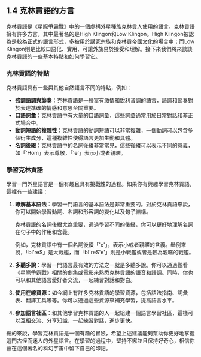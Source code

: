 ## 1.4 克林貢語的方言

克林貢語是《星際爭霸戰》中的一個虛構外星種族克林貢人使用的語言。克林貢語擁有許多方言，其中最著名的是High Klingon和Low Klingon。High Klingon被認為是較為正式的語言形式，多被用於講究宗族和克林貢帝國文化的場合中；而Low Klingon則是比較口語化、實用、可讓外族易於接受和理解。接下來我們將來談談克林貢語的一些基本特點和如何學習它。

### 克林貢語的特點
克林貢語具有一些與其他自然語言不同的特點，例如：
- **強調語調與節奏**：克林貢語是一種富有激情和銳利音調的語言，語調和節奏對於表達準確的情感和意思至關重要。
- **口語詞彙**：克林貢語中有大量的口語詞彙，這些詞彙通常用於日常對話和非正式場合中。
- **動詞短語的複雜性**：克林貢語的動詞短語可以非常複雜，一個動詞可以包含多個衍生成分，這種複雜性使得語言更加生動和具體。
- **名詞後綴**：克林貢語中的名詞後綴非常常見，這些後綴可以表示不同的意義，如「'Hom」表示尊敬，「'e'」表示小或者親暱。

### 學習克林貢語
學習一門外星語言是一個有趣且具有挑戰性的過程。如果你有興趣學習克林貢語，這裡有一些建議：
1. **瞭解基本語法**：學習一門語言的基本語法是非常重要的。對於克林貢語來說，你可以開始學習動詞、名詞和形容詞的變化以及句子結構。
   
   克林貢語的名詞後綴尤為重要，通過學習不同的後綴，你可以更好地理解名詞在句子中的作用和含義。
   
   例如，克林貢語中有一個名詞後綴「'e'」，表示小或者親暱的含義。舉例來說，「bI'reS」是大戰艦，而「bI'reS'e'」則是小戰艦或者是較為親暱的戰艦。
   
2. **多聽多說**：學習一門語言最有效的方法之一就是多聽多說。你可以通過觀看《星際爭霸戰》相關的劇集或電影來熟悉克林貢語的語音和語調。同時，你也可以和其他語言愛好者交流，一起練習對話和對白。

3. **使用在線資源**：如今網上有許多克林貢語的學習資源，包括語法指南、詞彙表、翻譯工具等等。你可以通過這些資源來補充學習，提高語言水平。

4. **參加語言社區**：和其他學習克林貢語的人一起組建一個語言學習社區，這樣可以互相交流、分享知識、一起練習對話，進步更快。

總的來說，學習克林貢語是一個有趣的冒險，希望上述建議能夠幫助你更好地掌握這門古怪而迷人的外星語言。在學習的過程中，堅持不懈並且保持好奇心，相信你會在這個著名的科幻宇宙中留下自己的印記。
